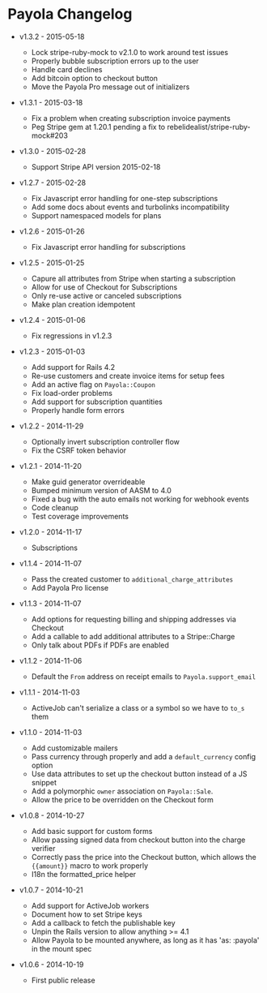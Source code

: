 # Payola Changelog

* v1.3.2 - 2015-05-18
  - Lock stripe-ruby-mock to v2.1.0 to work around test issues
  - Properly bubble subscription errors up to the user
  - Handle card declines
  - Add bitcoin option to checkout button
  - Move the Payola Pro message out of initializers

* v1.3.1 - 2015-03-18
  - Fix a problem when creating subscription invoice payments
  - Peg Stripe gem at 1.20.1 pending a fix to rebelidealist/stripe-ruby-mock#203

* v1.3.0 - 2015-02-28
  - Support Stripe API version 2015-02-18

* v1.2.7 - 2015-02-28
  - Fix Javascript error handling for one-step subscriptions
  - Add some docs about events and turbolinks incompatibility
  - Support namespaced models for plans

* v1.2.6 - 2015-01-26
  - Fix Javascript error handling for subscriptions

* v1.2.5 - 2015-01-25
  - Capure all attributes from Stripe when starting a subscription
  - Allow for use of Checkout for Subscriptions
  - Only re-use active or canceled subscriptions
  - Make plan creation idempotent

* v1.2.4 - 2015-01-06
  - Fix regressions in v1.2.3

* v1.2.3 - 2015-01-03
  - Add support for Rails 4.2
  - Re-use customers and create invoice items for setup fees
  - Add an active flag on `Payola::Coupon`
  - Fix load-order problems
  - Add support for subscription quantities
  - Properly handle form errors

* v1.2.2 - 2014-11-29
  - Optionally invert subscription controller flow
  - Fix the CSRF token behavior

* v1.2.1 - 2014-11-20
  - Make guid generator overrideable
  - Bumped minimum version of AASM to 4.0
  - Fixed a bug with the auto emails not working for webhook events
  - Code cleanup
  - Test coverage improvements

* v1.2.0 - 2014-11-17
  - Subscriptions

* v1.1.4 - 2014-11-07
  - Pass the created customer to `additional_charge_attributes`
  - Add Payola Pro license

* v1.1.3 - 2014-11-07
  - Add options for requesting billing and shipping addresses via Checkout
  - Add a callable to add additional attributes to a Stripe::Charge
  - Only talk about PDFs if PDFs are enabled

* v1.1.2 - 2014-11-06
  - Default the `From` address on receipt emails to `Payola.support_email`

* v1.1.1 - 2014-11-03
  - ActiveJob can't serialize a class or a symbol so we have to `to_s` them

* v1.1.0 - 2014-11-03
  - Add customizable mailers
  - Pass currency through properly and add a `default_currency` config option
  - Use data attributes to set up the checkout button instead of a JS snippet
  - Add a polymorphic `owner` association on `Payola::Sale`.
  - Allow the price to be overridden on the Checkout form

* v1.0.8 - 2014-10-27
  - Add basic support for custom forms
  - Allow passing signed data from checkout button into the charge verifier
  - Correctly pass the price into the Checkout button, which allows the `{{amount}}` macro to work properly
  - I18n the formatted_price helper

* v1.0.7 - 2014-10-21
  - Add support for ActiveJob workers
  - Document how to set Stripe keys
  - Add a callback to fetch the publishable key
  - Unpin the Rails version to allow anything >= 4.1
  - Allow Payola to be mounted anywhere, as long as it has 'as: :payola' in the mount spec

* v1.0.6 - 2014-10-19
  - First public release


